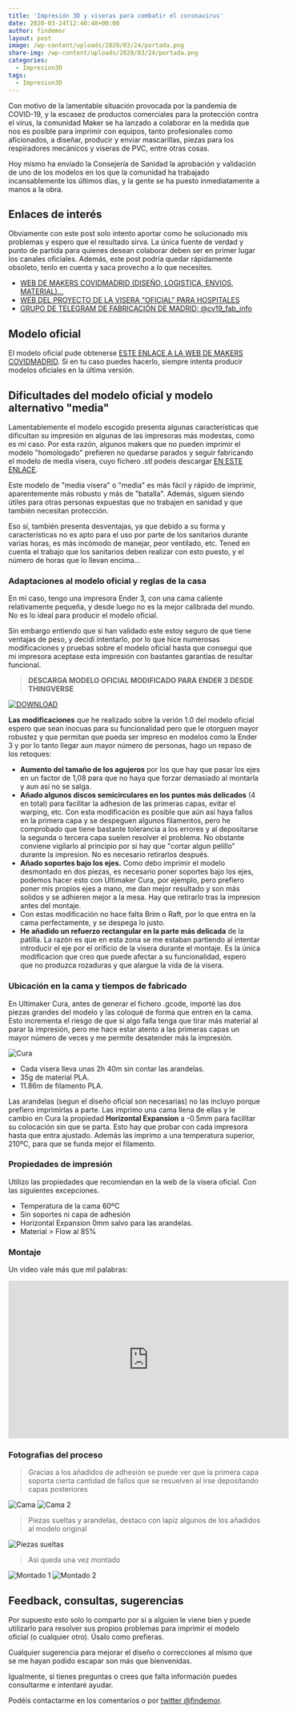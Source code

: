 ```yaml
---
title: 'Impresión 3D y viseras para combatir el coronavirus'
date: 2020-03-24T12:40:48+00:00
author: findemor
layout: post
image: /wp-content/uploads/2020/03/24/portada.png
share-img: /wp-content/uploads/2020/03/24/portada.png
categories:
  - Impresion3D
tags:
  - Impresion3D
---
```


Con motivo de la lamentable situación provocada por la pandemia de COVID-19, y la escasez de productos comerciales para la protección contra el virus, la comunidad Maker se ha lanzado a colaborar en la medida que nos es posible para imprimir con equipos, tanto profesionales como aficionados, a diseñar, producir y enviar mascarillas, piezas para los respiradores mecánicos y viseras de PVC, entre otras cosas.

Hoy mismo ha enviado la Consejería de Sanidad la aprobación y validación de uno de los modelos en los que la comunidad ha trabajado incansablemente los últimos días, y la gente se ha puesto inmediatamente a manos a la obra.

## Enlaces de interés

Obviamente con este post solo intento aportar como he solucionado mis problemas y espero que el resultado sirva. La única fuente de verdad y punto de partida para quienes desean colaborar deben ser en primer lugar los canales oficiales. Además, este post podría quedar rápidamente obsoleto, tenlo en cuenta y saca provecho a lo que necesites.

* [WEB DE MAKERS COVIDMADRID (DISEÑO, LOGISTICA, ENVIOS, MATERIAL)...](https://covidmadrid.com/)
* [WEB DEL PROYECTO DE LA VISERA "OFICIAL" PARA HOSPITALES](https://wikifactory.com/+covidmakersmadrid/visera-hospitales)
* [GRUPO DE TELEGRAM DE FABRICACIÓN DE MADRID: @cv19_fab_info](https://web.telegram.org/#/im?p=@cv19_fab_info)

## Modelo oficial

El modelo oficial pude obtenerse [ESTE ENLACE A LA WEB DE MAKERS COVIDMADRID](https://covidmadrid.com/). Si en tu caso puedes hacerlo, siempre intenta producir modelos oficiales en la última versión.

## Dificultades del modelo oficial y modelo alternativo "media"

Lamentablemente el modelo escogido presenta algunas características que dificultan su impresión en algunas de las impresoras más modestas, como es mi caso. Por esta razón, algunos makers que no pueden imprimir el modelo "homologado" prefieren no quedarse parados y seguir fabricando el modelo de media visera, cuyo fichero .stl podeis descargar [EN ESTE ENLACE](/wp-content/uploads/2020/03/24/modelo-media-visera.stl).

Este modelo de "media visera" o "media" es más fácil y rápido de imprimir, aparentemente más robusto y más de "batalla". Además, siguen siendo útiles para otras personas expuestas que no trabajen en sanidad y que también necesitan protección.

Eso sí, también presenta desventajas, ya que debido a su forma y características no es apto para el uso por parte de los sanitarios durante varias horas, es más incómodo de manejar, peor ventilado, etc. Tened en cuenta el trabajo que los sanitarios deben realizar con esto puesto, y el número de horas que lo llevan encima...

### Adaptaciones al modelo oficial y reglas de la casa

En mi caso, tengo una impresora Ender 3, con una cama caliente relativamente pequeña, y desde luego no es la mejor calibrada del mundo. No es lo ideal para producir el modelo oficial.

Sin embargo entiendo que si han validado este estoy seguro de que tiene ventajas de peso, y decidí intentarlo, por lo que hice numerosas modificaciones y pruebas sobre el modelo oficial hasta que consegui que mi impresora aceptase esta impresión con bastantes garantías de resultar funcional.

> __DESCARGA MODELO OFICIAL MODIFICADO PARA ENDER 3 DESDE THINGVERSE__

[![DOWNLOAD](/wp-content/uploads/2020/03/24/download.jpg)]()


__Las modificaciones__ que he realizado sobre la verión 1.0 del modelo oficial espero que sean inocuas para su funcionalidad pero que le otorguen mayor robustez y que permitan que pueda ser impreso en modelos como la Ender 3 y por lo tanto llegar aun mayor número de personas, hago un repaso de los retoques:

* __Aumento del tamaño de los agujeros__ por los que hay que pasar los ejes en un factor de 1,08 para que no haya que forzar demasiado al montarla y aun así no se salga.
* __Añado algunos discos semicirculares en los puntos más delicados__ (4 en total) para facilitar la adhesion de las primeras capas, evitar el warping, etc. Con esta modificación es posible que aún así haya fallos en la primera capa y se despeguen algunos filamentos, pero he comprobado que tiene bastante tolerancia a los errores y al depositarse la segunda o tercera capa suelen resolver el problema. No obstante conviene vigilarlo al principio por si hay que "cortar algun pelillo" durante la impresion. No es necesario retirarlos después.
* __Añado soportes bajo los ejes.__ Como debo imprimir el modelo desmontado en dos piezas, es necesario poner soportes bajo los ejes, podemos hacer esto con Ultimaker Cura, por ejemplo, pero prefiero poner mis propios ejes a mano, me dan mejor resultado y son más solidos y se adhieren mejor a la mesa. Hay que retirarlo tras la impresion antes del montaje.
* Con estas modificación no hace falta Brim o Raft, por lo que entra en la cama perfectamente, y se despega lo justo.
* __He añadido un refuerzo rectangular en la parte más delicada__ de la patilla. La razón es que en esta zona se me estaban partiendo al intentar introducir el eje por el orificio de la visera durante el montaje. Es la única modificacion que creo que puede afectar a su funcionalidad, espero que no produzca rozaduras y que alargue la vida de la visera.

### Ubicación en la cama y tiempos de fabricado

En Ultimaker Cura, antes de generar el fichero .gcode, importé las dos piezas grandes del modelo y las coloqué de forma que entren en la cama. 
Esto incrementa el riesgo de que si algo falla tenga que tirar más material al parar la impresión, pero me hace estar atento a las primeras capas un mayor número de veces y me permite desatender más la impresión.

![Cura](/wp-content/uploads/2020/03/24/cura.png)

* Cada visera lleva unas 2h 40m sin contar las arandelas.
* 35g de material PLA.
* 11.86m de filamento PLA.

Las arandelas (segun el diseño oficial son necesarias) no las incluyo porque prefiero imprimirlas a parte. Las imprimo una cama llena de ellas y le cambio en Cura la propiedad __Horizontal Expansion__ a -0.5mm para facilitar su colocación sin que se parta. Esto hay que probar con cada impresora hasta que entra ajustado. Además las imprimo a una temperatura superior, 210ºC, para que se funda mejor el filamento.

### Propiedades de impresión

Utilizo las propiedades que recomiendan en la web de la visera oficial. Con las siguientes excepciones.

* Temperatura de la cama 60ºC
* Sin soportes ni capa de adhesión
* Horizontal Expansion 0mm salvo para las arandelas.
* Material > Flow al 85%

### Montaje

Un video vale más que mil palabras:

<iframe width="560" height="315" src="https://www.youtube.com/embed/oxOJ0z7WJ-g" frameborder="0" allow="accelerometer; autoplay; encrypted-media; gyroscope; picture-in-picture" allowfullscreen></iframe>

### Fotografias del proceso

> Gracias a los añadidos de adhesión se puede ver que la primera capa soporta cierta cantidad de fallos que se resuelven al irse depositando capas posteriores

![Cama](/wp-content/uploads/2020/03/24/cama.png)
![Cama 2](/wp-content/uploads/2020/03/24/cama2.png)

> Piezas sueltas y arandelas, destaco con lapiz algunos de los añadidos al modelo original

![Piezas sueltas](/wp-content/uploads/2020/03/24/anadidos.jpg)

> Asi queda una vez montado

![Montado 1](/wp-content/uploads/2020/03/24/montado.png)
![Montado 2](/wp-content/uploads/2020/03/24/montado2.png)


## Feedback, consultas, sugerencias

Por supuesto esto solo lo comparto por si a alguien le viene bien y puede utilizarlo para resolver sus propios problemas para imprimir el modelo oficial (o cualquier otro). Úsalo como prefieras.

Cualquier sugerencia para mejorar el diseño o correcciones al mismo que se me hayan podido escapar son más que bienvenidas.

Igualmente, si tienes preguntas o crees que falta información puedes consultarme e intentaré ayudar.

Podéis contactarme en los comentarios o por [twitter @findemor](https://twitter.com/findemor).